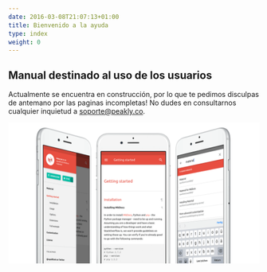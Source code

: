 ```yaml
---
date: 2016-03-08T21:07:13+01:00
title: Bienvenido a la ayuda
type: index
weight: 0
---
```


## Manual destinado al uso de los usuarios

Actualmente se encuentra en construcción, por lo que te pedimos disculpas de antemano por las paginas incompletas!
No dudes en consultarnos cualquier inquietud a soporte@peakly.co.

![Material Screenshot](/images/screen.png)

